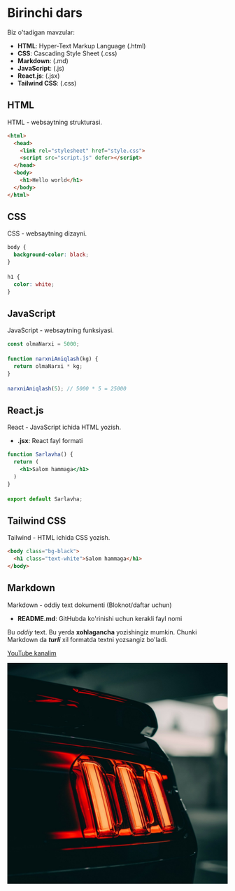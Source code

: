 # Birinchi dars

Biz o'tadigan mavzular:

- **HTML**: Hyper-Text Markup Language (.html)
- **CSS**: Cascading Style Sheet (.css)
- **Markdown**: (.md)
- **JavaScript**: (.js)
- **React.js**: (.jsx)
- **Tailwind CSS**: (.css)

## HTML

HTML - websaytning strukturasi.

```html
<html>
  <head>
    <link rel="stylesheet" href="style.css">
    <script src="script.js" defer></script>
  </head>
  <body>
    <h1>Hello world</h1>
  </body>
</html>
```

## CSS

CSS - websaytning dizayni.

```css
body {
  background-color: black;
}

h1 {
  color: white;
}
```

## JavaScript

JavaScript - websaytning funksiyasi.

```js
const olmaNarxi = 5000;

function narxniAniqlash(kg) {
  return olmaNarxi * kg;
}

narxniAniqlash(5); // 5000 * 5 = 25000
```

## React.js

React - JavaScript ichida HTML yozish.

- **.jsx**: React fayl formati

```jsx
function Sarlavha() {
  return (
    <h1>Salom hammaga</h1>
  )
}

export default Sarlavha;
```

## Tailwind CSS

Tailwind - HTML ichida CSS yozish.

```html
<body class="bg-black">
  <h1 class="text-white">Salom hammaga</h1>
</body>
```

## Markdown

Markdown - oddiy text dokumenti (Bloknot/daftar uchun)

- **README.md**: GitHubda ko'rinishi uchun kerakli fayl nomi

Bu *oddiy* text. Bu yerda **xohlagancha** yozishingiz mumkin. Chunki Markdown da ***turli*** xil formatda textni yozsangiz bo'ladi.

[YouTube kanalim](https://www.youtube.com)

![Mustang mashinasi](mustang.jpg)